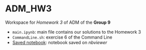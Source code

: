 # ADM_HW3

Workspace for *Homework 3* of ADM of the **Group 9**

- `main.ipynb`: main file contains our solutions to the Homework 3
- `CommandLine.sh`: exercise 6 of the Command Line
- [Saved notebook](https://nbviewer.org/github/Matteo-Candi/ADM_HW3/blob/main/main.ipynb): notebook saved on *nbviewer*

